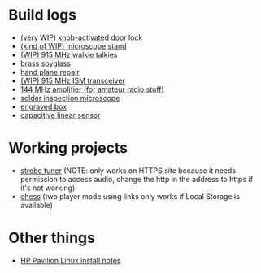 # Build logs
- [(very WIP) knob-activated door lock](./builds/door-knab/knab.md)
- [(kind of WIP) microscope stand](./builds/microscope-stand/stand.md)
- [(WIP) 915 MHz walkie talkies](./builds/walkie-talkies/talkie-walkies.md)
- [brass spyglass](./builds/spyglass/spyglass.md)
- [hand plane repair](./builds/plane-frog/frog.md)
- [(WIP) 915 MHz ISM transceiver](./builds/ism-transceiver/transceiver.md)
- [144 MHz amplifier (for amateur radio stuff)](./builds/iss-amplifier/iss-amplifier.md)
- [solder inspection microscope](./builds/microscope/microscope.md)
- [engraved box](./builds/long-box/long-box.md)
- [capacitive linear sensor](./builds/linear-sensors/linear-sensors.md)

# Working projects
- [strobe tuner](./strobe-tuner/strobe.html) (NOTE: only works on HTTPS site because it needs permission to access audio, change the http in the address to https if it's not working)
- [chess](./chess.htm) (two player mode using links only works if Local Storage is available)

# Other things
- [HP Pavilion Linux install notes](./notes/hp-pavilion-15/setup.md)
